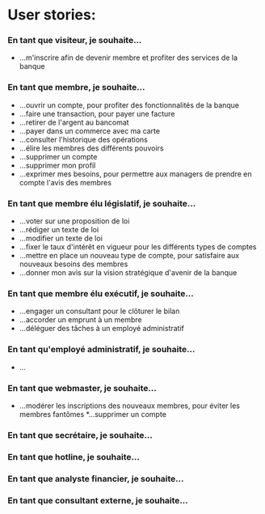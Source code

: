 # User stories:

### En tant que visiteur, je souhaite...
* ...m'inscrire afin de devenir membre et profiter des services de la banque

### En tant que membre, je souhaite...
* ...ouvrir un compte, pour profiter des fonctionnalités de la banque
* ...faire une transaction, pour payer une facture
* ...retirer de l'argent au bancomat
* ...payer dans un commerce avec ma carte
* ...consulter l'historique des opérations
* ...élire les membres des différents pouvoirs
* ...supprimer un compte
* ...supprimer mon profil
* ...exprimer mes besoins, pour permettre aux managers de prendre en compte l'avis des membres

### En tant que membre élu législatif, je souhaite...
* ...voter sur une proposition de loi
* ...rédiger un texte de loi
* ...modifier un texte de loi
* ...fixer le taux d'intérêt en vigueur pour les différents types de comptes
* ...mettre en place un nouveau type de compte, pour satisfaire aux nouveaux besoins des membres
* ...donner mon avis sur la vision stratégique d'avenir de la banque

### En tant que membre élu exécutif, je souhaite...
* ...engager un consultant pour le clôturer le bilan
* ...accorder un emprunt à un membre
* ...déléguer des tâches à un employé administratif

### En tant qu'employé administratif, je souhaite...
* ...

### En tant que webmaster, je souhaite...
* ...modérer les inscriptions des nouveaux membres, pour éviter les membres fantômes
*...supprimer un compte

### En tant que secrétaire, je souhaite...

### En tant que hotline, je souhaite...

### En tant que analyste financier, je souhaite...

### En tant que consultant externe, je souhaite...